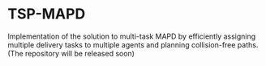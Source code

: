 # TSP-MAPD
Implementation of the solution to multi-task MAPD by efficiently assigning multiple delivery tasks to multiple agents and planning collision-free paths. (The repository will be released soon)
